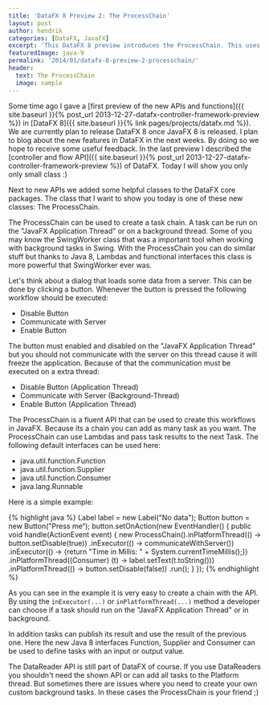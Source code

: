 ```yaml
---
title: 'DataFX 8 Preview 2: The ProcessChain'
layout: post
author: hendrik
categories: [DataFX, JavaFX]
excerpt: 'This DataFX 8 preview introduces the ProcessChain. This uses Java 8 features like Lambda to provide multi threaded functionality in JavaFX'
featuredImage: java-9
permalink: '2014/01/datafx-8-preview-2-processchain/'
header:
  text: The ProcessChain
  image: sample
---
```

Some time ago I gave a [first preview of the new APIs and functions]({{ site.baseurl }}{% post_url 2013-12-27-datafx-controller-framework-preview %}) in [DataFX 8]({{ site.baseurl }}{% link pages/projects/datafx.md %}). We are currently plan to release DataFX 8 once JavaFX 8 is released. I plan to blog about the new features in DataFX in the next weeks. By doing so we hope to receive some useful feedback. In the last preview I described the [controller and flow API]({{ site.baseurl }}{% post_url 2013-12-27-datafx-controller-framework-preview %}) of DataFX. Today I will show you only only small class :)

Next to new APIs we added some helpful classes to the DataFX core packages. The class that I want to show you today is one of these new classes: The ProcessChain.

The ProcessChain can be used to create a task chain. A task can be run on the "JavaFX Application Thread" or on a background thread. Some of you may know the SwingWorker class that was a important tool when working with background tasks in Swing. With the ProcessChain you can do similar stuff but thanks to Java 8, Lambdas and functional interfaces this class is more powerful that SwingWorker ever was.

Let's think about a dialog that loads some data from a server. This can be done by clicking a button. Whenever the button is pressed the following workflow should be executed:

* Disable Button
* Communicate with Server
* Enable Button

The button must enabled and disabled on the "JavaFX Application Thread" but you should not communicate with the server on this thread cause it will freeze the application. Because of that the communication must be executed on a extra thread:

* Disable Button (Application Thread)
* Communicate with Server (Background-Thread)
* Enable Button (Application Thread)

The ProcessChain is a fluent API that can be used to create this workflows in JavaFX. Because its a chain you can add as many task as you want. The ProcessChain can use Lambdas and pass task results to the next Task. The following default interfaces can be used here:

* java.util.function.Function
* java.util.function.Supplier
* java.util.function.Consumer
* java.lang.Runnable

Here is a simple example:

{% highlight java %}
Label label = new Label("No data");
Button button = new Button("Press me“);
button.setOnAction(new EventHandler() {
    public void handle(ActionEvent event) {
        new ProcessChain().inPlatformThread(() -> button.setDisable(true))
            .inExecutor(() -> communicateWithServer())
            .inExecutor(() -> {return "Time in Millis: " + System.currentTimeMillis();})
            .inPlatformThread((Consumer) (t) -> label.setText(t.toString()))
            .inPlatformThread(() -> button.setDisable(false))
            .run();
    }
});
{% endhighlight %}

As you can see in the example it is very easy to create a chain with the API. By using the `inExecutor(...)` or `inPlatformThread(...)` method a developer can choose if a task should run on the "JavaFX Application Thread" or in background.

In addition tasks can publish its result and use the result of the previous one. Here the new Java 8 interfaces Function, Supplier and Consumer can be used to define tasks with an input or output value.

The DataReader API is still part of DataFX of course. If you use DataReaders you shouldn't need the shown API or can add all tasks to the Platform thread. But sometimes there are issues where you need to create your own custom background tasks. In these cases the ProcessChain is your friend ;)
